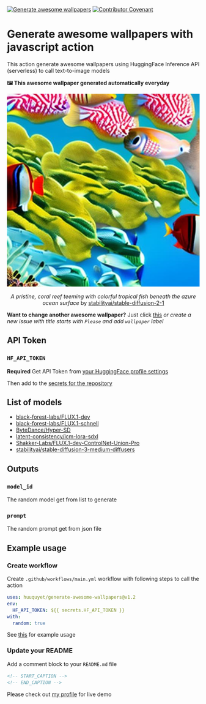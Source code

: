 [![Generate awesome wallpapers](https://github.com/huuquyet/generate-awesome-wallpapers/actions/workflows/generate-awesome-wallpapers.yml/badge.svg)](https://github.com/huuquyet/generate-awesome-wallpapers/actions/workflows/generate-awesome-wallpapers.yml) [![Contributor Covenant](https://img.shields.io/badge/Contributor%20Covenant-2.1-4baaaa.svg)](.github/CODE_OF_CONDUCT.md)

# Generate awesome wallpapers with javascript action

This action generate awesome wallpapers using HuggingFace Inference API (serverless) to call text-to-image models

**🖼️ This awesome wallpaper generated automatically everyday**

<div align="center">
  <img alt="Awesome Wallpapers" src="./assets/wallpaper.jpg">

<!-- START_CAPTION -->
*A pristine, coral reef teeming with colorful tropical fish beneath the azure ocean surface* by [stabilityai/stable-diffusion-2-1](https://hf.co/stabilityai/stable-diffusion-2-1)
<!-- END_CAPTION -->
</div>

**Want to change another awesome wallpaper?** Just click [this](https://github.com/huuquyet/generate-awesome-wallpapers/issues/new?assignees=&labels=wallpaper&projects=&title=Please+a+serene+Zen+garden+with+carefully+placed+rocks+and+raked+sand&body=Feel+free+to+change+the+title+except+Please+then+press+Submit%21)
*or create a new issue with title starts with `Please` and add `wallpaper` label*

## API Token

### `HF_API_TOKEN`

**Required** Get API Token from [your HuggingFace profile settings](https://huggingface.co/settings/tokens)

Then add to the [secrets for the repository](https://docs.github.com/en/actions/security-guides/using-secrets-in-github-actions#creating-secrets-for-a-repository)

## List of models

- [black-forest-labs/FLUX.1-dev](https://hf.co/black-forest-labs/FLUX.1-dev)
- [black-forest-labs/FLUX.1-schnell](https://hf.co/black-forest-labs/FLUX.1-schnell)
- [ByteDance/Hyper-SD](https://hf.co/ByteDance/Hyper-SD)
- [latent-consistency/lcm-lora-sdxl](https://hf.co/latent-consistency/lcm-lora-sdxl)
- [Shakker-Labs/FLUX.1-dev-ControlNet-Union-Pro](https://hf.co/Shakker-Labs/FLUX.1-dev-ControlNet-Union-Pro)
- [stabilityai/stable-diffusion-3-medium-diffusers](https://hf.co/stabilityai/stable-diffusion-3-medium-diffusers)

## Outputs

### `model_id`

The random model get from list to generate

### `prompt`

The random prompt get from json file

## Example usage

### Create workflow

Create `.github/workflows/main.yml` workflow with following steps to call the action

```yaml
uses: huuquyet/generate-awesome-wallpapers@v1.2
env: 
  HF_API_TOKEN: ${{ secrets.HF_API_TOKEN }}
with:
  random: true
```

See [this](.github/workflows/generate-awesome-wallpapers.yml) for example usage

### Update your README

Add a comment block to your `README.md` file

```md
<!-- START_CAPTION -->
<!-- END_CAPTION -->
```

Please check out [my profile](https://github.com/huuquyet) for live demo
